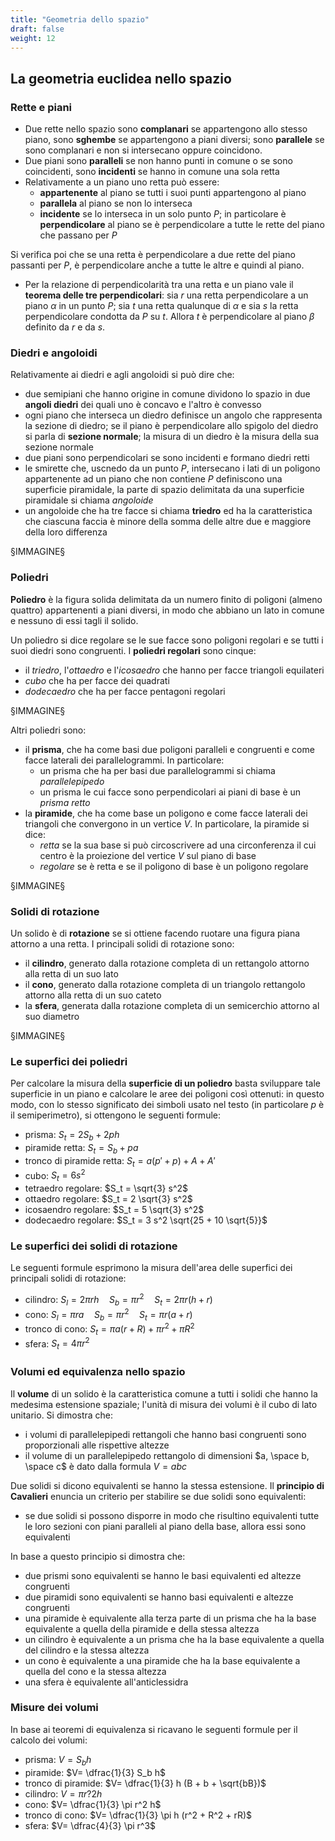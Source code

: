 ```yaml
---
title: "Geometria dello spazio"
draft: false
weight: 12
---
```


<!-- script MathJax -->
<script type="text/javascript" src="https://cdnjs.cloudflare.com/ajax/libs/mathjax/2.7.1/MathJax.js?config=TeX-AMS-MML_HTMLorMML">
</script>
<script type="text/x-mathjax-config">
MathJax.Hub.Config({
  tex2jax: {
    inlineMath: [['$','$'], ['\\(','$']],
    displayMath: [['$$','$$'], ['\[','\]']],
    processEscapes: true,
    processEnvironments: true,
    skipTags: ['script', 'noscript', 'style', 'textarea', 'pre'],
    TeX: { equationNumbers: { autoNumber: "AMS" },
         extensions: ["AMSmath.js", "AMSsymbols.js"] }
  }
});
</script>
<!-- script JSXGraph -->
<script type="text/javascript" src="https://cdnjs.cloudflare.com/ajax/libs/jsxgraph/0.99.7/jsxgraphcore.js"></script>

## La geometria euclidea nello spazio

### Rette e piani

* Due rette nello spazio sono **complanari** se appartengono allo stesso piano, sono **sghembe** se appartengono a piani diversi; sono **parallele** se sono complanari e non si intersecano oppure coincidono.
* Due piani sono **paralleli** se non hanno punti in comune o se sono coincidenti, sono **incidenti** se hanno in comune una sola retta
* Relativamente a un piano uno retta può essere:
    * **appartenente** al piano se tutti i suoi punti appartengono al piano
    * **parallela** al piano se non lo interseca
    * **incidente** se lo interseca in un solo punto $P$; in particolare è **perpendicolare** al piano se è perpendicolare a tutte le rette del piano che passano per $P$

Si verifica poi che se una retta è perpendicolare a due rette del piano passanti per $P$, è perpendicolare anche a tutte le altre e quindi al piano.

* Per la relazione di perpendicolarità tra una retta e un piano vale il **teorema delle tre perpendicolari**: sia $r$ una retta perpendicolare a un piano $\alpha$ in un punto $P$; sia $t$ una retta qualunque di $\alpha$ e sia $s$ la retta perpendicolare condotta da $P$ su $t$. Allora $t$ è perpendicolare al piano $\beta$ definito da $r$ e da $s$.

### Diedri e angoloidi

Relativamente ai diedri e agli angoloidi si può dire che:

* due semipiani che hanno origine in comune dividono lo spazio in due **angoli diedri** dei quali uno è concavo e l'altro è convesso
* ogni piano che interseca un diedro definisce un angolo che rappresenta la sezione di diedro; se il piano è perpendicolare allo spigolo del diedro si parla di **sezione normale**; la misura di un diedro è la misura della sua sezione normale
* due piani sono perpendicolari se sono incidenti e formano diedri retti
* le smirette che, uscnedo da un punto $P$, intersecano i lati di un poligono appartenente ad un piano che non contiene $P$ definiscono una superficie piramidale, la parte di spazio delimitata da una superficie piramidale si chiama $angoloide$
* un angoloide che ha tre facce si chiama **triedro** ed ha la caratteristica che ciascuna faccia è minore della somma delle altre due e maggiore della loro differenza

§IMMAGINE§

### Poliedri

**Poliedro** è la figura solida delimitata da un numero finito di poligoni (almeno quattro) appartenenti a piani diversi, in modo che abbiano un lato in comune e nessuno di essi tagli il solido.

Un poliedro si dice regolare se le sue facce sono poligoni regolari e se tutti i suoi diedri sono congruenti. I **poliedri regolari** sono cinque:

* il *triedro*, l'*ottaedro* e l'*icosaedro* che hanno per facce triangoli equilateri
* *cubo* che ha per facce dei quadrati
* *dodecaedro* che ha per facce pentagoni regolari

§IMMAGINE§

Altri poliedri sono:

* il **prisma**, che ha come basi due poligoni paralleli e congruenti e come facce laterali dei parallelogrammi. In particolare:
    * un prisma che ha per basi due parallelogrammi si chiama *parallelepipedo*
    * un prisma le cui facce sono perpendicolari ai piani di base è un *prisma retto*
* la **piramide**, che ha come base un poligono e come facce laterali dei triangoli che convergono in un vertice $V$. In particolare, la piramide si dice:
    * *retta* se la sua base si può circoscrivere ad una circonferenza il cui centro è la proiezione del vertice $V$ sul piano di base
    * *regolare* se è retta e se il poligono di base è un poligono regolare

§IMMAGINE§

### Solidi di rotazione

Un solido è di **rotazione** se si ottiene facendo ruotare una figura piana attorno a una retta. I principali solidi di rotazione sono:

* il **cilindro**, generato dalla rotazione completa di un rettangolo attorno alla retta di un suo lato
* il **cono**, generato dalla rotazione completa di un triangolo rettangolo attorno alla retta di un suo cateto
* la **sfera**, generata dalla rotazione completa di un semicerchio attorno al suo diametro

§IMMAGINE§

### Le superfici dei poliedri

Per calcolare la misura della **superficie di un poliedro** basta sviluppare tale superficie in un piano e calcolare le aree dei poligoni così ottenuti: in questo modo, con lo stesso significato dei simboli usato nel testo (in particolare $p$ è il semiperimetro), si ottengono le seguenti formule:

* prisma: $S_t = 2S_b + 2ph$
* piramide retta: $S_t = S_b + pa$
* tronco di piramide retta: $S_t = a (p' + p) + A + A'$
* cubo: $S_t = 6 s^2$
* tetraedro regolare: $S_t = \sqrt{3} s^2$
* ottaedro regolare: $S_t = 2 \sqrt{3} s^2$
* icosaendro regolare: $S_t = 5 \sqrt{3} s^2$
* dodecaedro regolare: $S_t = 3 s^2 \sqrt{25 + 10 \sqrt{5}}$

### Le superfici dei solidi di rotazione

Le seguenti formule esprimono la misura dell'area delle superfici dei principali solidi di rotazione:

* cilindro: $S_l = 2 \pi rh \quad S_b = \pi r^2 \quad S_t= 2 \pi r(h + r)$
* cono: $S_l = \pi ra \quad S_b = \pi r^2 \quad S_t = \pi r(a + r)$
* tronco di cono: $S_t = \pi a(r + R) + \pi r^2 + \pi R^2$
* sfera: $S_t = 4 \pi r^2$

### Volumi ed equivalenza nello spazio

Il **volume** di un solido è la caratteristica comune a tutti i solidi che hanno la medesima estensione spaziale; l'unità di misura dei volumi è il cubo di lato unitario. Si dimostra che:

* i volumi di parallelepipedi rettangoli che hanno basi congruenti sono proporzionali alle rispettive altezze
* il volume di un parallelepipedo rettangolo di dimensioni $a, \space b, \space c$ è dato dalla formula $V = abc$

Due solidi si dicono equivalenti se hanno la stessa estensione. Il **principio di Cavalieri** enuncia un criterio per stabilire se due solidi sono equivalenti:

* se due solidi si possono disporre in modo che risultino equivalenti tutte le loro sezioni con piani paralleli al piano della base, allora essi sono equivalenti

In base a questo principio si dimostra che:

* due prismi sono equivalenti se hanno le basi equivalenti ed altezze congruenti
* due piramidi sono equivalenti se hanno basi equivalenti e altezze congruenti
* una piramide è equivalente alla terza parte di un prisma che ha la base equivalente a quella della piramide e della stessa altezza
* un cilindro è equivalente a un prisma che ha la base equivalente a quella del cilindro e la stessa altezza
* un cono è equivalente a una piramide che ha la base equivalente a quella del cono e la stessa altezza
* una sfera è equivalente all'anticlessidra

### Misure dei volumi

In base ai teoremi di equivalenza si ricavano le seguenti formule per il calcolo dei volumi:

* prisma: $V= S_b h$
* piramide: $V= \dfrac{1}{3} S_b h$
* tronco di piramide: $V= \dfrac{1}{3} h (B + b + \sqrt{bB})$
* cilindro: $V= \pi r?2 h$
* cono: $V= \dfrac{1}{3} \pi r^2 h$
* tronco di cono: $V= \dfrac{1}{3} \pi h (r^2 + R^2 + rR)$
* sfera: $V= \dfrac{4}{3} \pi r^3$
